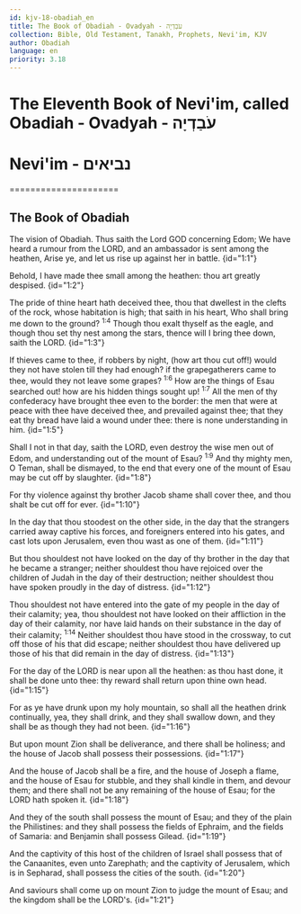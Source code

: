 ```yaml
---
id: kjv-18-obadiah_en
title: The Book of Obadiah - Ovadyah - עֹבַדְיָה
collection: Bible, Old Testament, Tanakh, Prophets, Nevi'im, KJV
author: Obadiah
language: en
priority: 3.18
---
```


# The Eleventh Book of Nevi'im, called Obadiah - Ovadyah - עֹבַדְיָה
# Nevi'im - נביאים
=====================



## The Book of Obadiah

The vision of Obadiah. Thus saith the Lord GOD concerning Edom; We have heard a rumour from the LORD, and an ambassador is sent among the heathen, Arise ye, and let us rise up against her in battle.  {id="1:1"}

Behold, I have made thee small among the heathen: thou art greatly despised.  {id="1:2"}

The pride of thine heart hath deceived thee, thou that dwellest in the clefts of the rock, whose habitation is high; that saith in his heart, Who shall bring me down to the ground?  <sup>1:4</sup> Though thou exalt thyself as the eagle, and though thou set thy nest among the stars, thence will I bring thee down, saith the LORD.  {id="1:3"}

If thieves came to thee, if robbers by night, (how art thou cut off!)  would they not have stolen till they had enough? if the grapegatherers came to thee, would they not leave some grapes?  <sup>1:6</sup> How are the things of Esau searched out! how are his hidden things sought up!  <sup>1:7</sup> All the men of thy confederacy have brought thee even to the border: the men that were at peace with thee have deceived thee, and prevailed against thee; that they eat thy bread have laid a wound under thee: there is none understanding in him.  {id="1:5"}

Shall I not in that day, saith the LORD, even destroy the wise men out of Edom, and understanding out of the mount of Esau?  <sup>1:9</sup> And thy mighty men, O Teman, shall be dismayed, to the end that every one of the mount of Esau may be cut off by slaughter.  {id="1:8"}

For thy violence against thy brother Jacob shame shall cover thee, and thou shalt be cut off for ever.  {id="1:10"}

In the day that thou stoodest on the other side, in the day that the strangers carried away captive his forces, and foreigners entered into his gates, and cast lots upon Jerusalem, even thou wast as one of them.  {id="1:11"}

But thou shouldest not have looked on the day of thy brother in the day that he became a stranger; neither shouldest thou have rejoiced over the children of Judah in the day of their destruction; neither shouldest thou have spoken proudly in the day of distress.  {id="1:12"}

Thou shouldest not have entered into the gate of my people in the day of their calamity; yea, thou shouldest not have looked on their affliction in the day of their calamity, nor have laid hands on their substance in the day of their calamity; <sup>1:14</sup> Neither shouldest thou have stood in the crossway, to cut off those of his that did escape; neither shouldest thou have delivered up those of his that did remain in the day of distress.  {id="1:13"}

For the day of the LORD is near upon all the heathen: as thou hast done, it shall be done unto thee: thy reward shall return upon thine own head.  {id="1:15"}

For as ye have drunk upon my holy mountain, so shall all the heathen drink continually, yea, they shall drink, and they shall swallow down, and they shall be as though they had not been.  {id="1:16"}

But upon mount Zion shall be deliverance, and there shall be holiness; and the house of Jacob shall possess their possessions.  {id="1:17"}

And the house of Jacob shall be a fire, and the house of Joseph a flame, and the house of Esau for stubble, and they shall kindle in them, and devour them; and there shall not be any remaining of the house of Esau; for the LORD hath spoken it.  {id="1:18"}

And they of the south shall possess the mount of Esau; and they of the plain the Philistines: and they shall possess the fields of Ephraim, and the fields of Samaria: and Benjamin shall possess Gilead.  {id="1:19"}

And the captivity of this host of the children of Israel shall possess that of the Canaanites, even unto Zarephath; and the captivity of Jerusalem, which is in Sepharad, shall possess the cities of the south.  {id="1:20"}

And saviours shall come up on mount Zion to judge the mount of Esau; and the kingdom shall be the LORD's.  {id="1:21"}


